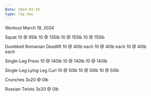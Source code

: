 ```yaml
---
Date: 2024-03-19
type: leg day
---
```

Workout March 19, 2024

Squat
10 @ 95lb
10 @ 135lb
10 @ 155lb
10 @ 155lb

Dumbbell Romanian Deadlift
10 @ 40lb each
10 @ 40lb each
10 @ 40lb each

Single-Leg Press
10 @ 140lb
10 @ 140lb
10 @ 140lb

Single-Leg Lying Leg Curl
10 @ 50lb
10 @ 50lb
10 @ 50lb

Crunches
3x20 @ 0lb

Russian Twists
3x20 @ 0lb